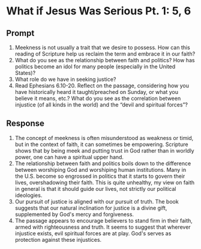 # What if Jesus Was Serious Pt. 1: 5, 6

## Prompt

1. Meekness is not usually a trait that we desire to possess. How can this reading of Scripture help us reclaim the term and embrace it in our faith?
2. What do you see as the relationship between faith and politics? How has politics become an idol for many people (especially in the United States)?
3. What role do we have in seeking justice?
4. Read Ephesians 6.10-20. Reflect on the passage, considering how you have historically heard it taught/preached on Sunday, or what you believe it means, etc.? What do you see as the correlation between injustice (of all kinds in the world) and the “devil and spiritual forces”?

## Response

1. The concept of meekness is often misunderstood as weakness or timid, but in the context of faith, it can sometimes be empowering. Scripture shows that by being meek and putting trust in God rather than in worldly power, one can have a spiritual upper hand.
2. The relationship between faith and politics boils down to the difference between worshiping God and worshiping human institutions. Many in the U.S. become so engrossed in politics that it starts to govern their lives, overshadowing their faith. This is quite unhealthy, my view on faith in general is that it should guide our lives, not strictly our political ideologies.
3. Our pursuit of justice is aligned with our pursuit of truth. The book suggests that our natural inclination for justice is a divine gift, supplemented by God's mercy and forgiveness.
4. The passage appears to encourage believers to stand firm in their faith, armed with righteousness and truth. It seems to suggest that wherever injustice exists, evil spiritual forces are at play. God's serves as protection against these injustices.

